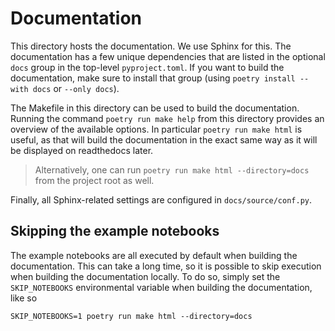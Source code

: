 # Documentation

This directory hosts the documentation. 
We use Sphinx for this.
The documentation has a few unique dependencies that are listed in the optional `docs` group in the top-level `pyproject.toml`.
If you want to build the documentation, make sure to install that group (using `poetry install --with docs` or `--only docs`).

The Makefile in this directory can be used to build the documentation.
Running the command `poetry run make help` from this directory provides an overview of the available options.
In particular `poetry run make html` is useful, as that will build the documentation in the exact same way as it will be displayed on readthedocs later.

> Alternatively, one can run `poetry run make html --directory=docs` from the project root as well.

Finally, all Sphinx-related settings are configured in `docs/source/conf.py`.

## Skipping the example notebooks

The example notebooks are all executed by default when building the documentation.
This can take a long time, so it is possible to skip execution when building the documentation locally.
To do so, simply set the `SKIP_NOTEBOOKS` environmental variable when building the documentation, like so
```shell
SKIP_NOTEBOOKS=1 poetry run make html --directory=docs
```
